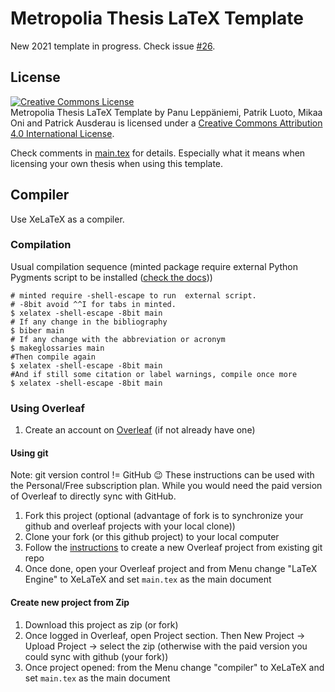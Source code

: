 # Metropolia Thesis LaTeX Template

New 2021 template in progress. Check issue [#26](/../../issues/26).

## License

<a rel="license" href="http://creativecommons.org/licenses/by/4.0/"><img alt="Creative Commons License" style="border-width:0" src="http://i.creativecommons.org/l/by/4.0/88x31.png" /></a><br /><span xmlns:dct="http://purl.org/dc/terms/" href="http://purl.org/dc/dcmitype/Text" property="dct:title" rel="dct:type">Metropolia Thesis LaTeX Template</span> by <span xmlns:cc="http://creativecommons.org/ns#" property="cc:attributionName">Panu Leppäniemi, Patrik Luoto, Mikaa Oni and Patrick Ausderau</span> is licensed under a <a rel="license" href="http://creativecommons.org/licenses/by/4.0/">Creative Commons Attribution 4.0 International License</a>.

Check comments in [main.tex](main.tex) for details. Especially what it means when licensing your own thesis when using this template.

## Compiler

Use XeLaTeX as a compiler.

### Compilation

Usual compilation sequence (minted package require external Python Pygments script to be installed ([check the docs](https://www.ctan.org/pkg/minted?lang=en)))

    # minted require -shell-escape to run  external script. 
    # -8bit avoid ^^I for tabs in minted.
    $ xelatex -shell-escape -8bit main
    # If any change in the bibliography
    $ biber main
    # If any change with the abbreviation or acronym
    $ makeglossaries main
    #Then compile again
    $ xelatex -shell-escape -8bit main
    #And if still some citation or label warnings, compile once more
    $ xelatex -shell-escape -8bit main

### Using Overleaf

1. Create an account on [Overleaf](https://www.overleaf.com?r=2c9014ea&rm=d&rs=b)  (if not already have one)

#### Using git

Note: git version control != GitHub 😉 These instructions can be used with the Personal/Free subscription plan. While you would need the paid version of Overleaf to directly sync with GitHub. 

1. Fork this project (optional (advantage of fork is to synchronize your github and overleaf projects with your local clone))
1. Clone your fork (or this github project) to your local computer
1. Follow the [instructions](https://www.overleaf.com/help/230-how-do-i-push-a-new-project-to-overleaf-via-git) to create a new Overleaf project from existing git repo
1. Once done, open your Overleaf project and from Menu change "LaTeX Engine" to XeLaTeX and set ``main.tex`` as the main document

#### Create new project from Zip

1. Download this project as zip (or fork)
1. Once logged in Overleaf, open Project section. Then New Project &rarr; Upload Project &rarr; select the zip (otherwise with the paid version you could sync with github (your fork))
1. Once project opened: from the Menu change "compiler" to XeLaTeX and set ``main.tex`` as the main document



